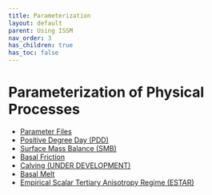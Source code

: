 ```yaml
---
title: Parameterization
layout: default
parent: Using ISSM
nav_order: 3
has_children: true
has_toc: false
---
```


# Parameterization of Physical Processes
 - <a href="parameter-files">Parameter Files</a>
 - <a href="pdd">Positive Degree Day (PDD)</a>
 - <a href="smb">Surface Mass Balance (SMB)</a>
 - <a href="friction">Basal Friction</a>
 - <a href="calving">Calving (UNDER DEVELOPMENT)</a>
 - <a href="basal-melt">Basal Melt</a>
 - <a href="estar">Empirical Scalar Tertiary Anisotropy Regime (ESTAR)</a>

